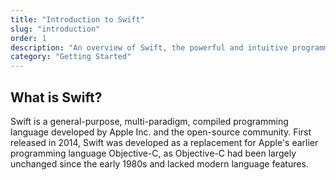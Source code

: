 ```yaml
---
title: "Introduction to Swift"
slug: "introduction"
order: 1
description: "An overview of Swift, the powerful and intuitive programming language for macOS, iOS, watchOS, and tvOS."
category: "Getting Started"
---
```


## What is Swift?

Swift is a general-purpose, multi-paradigm, compiled programming language developed by Apple Inc. and the open-source community. First released in 2014, Swift was developed as a replacement for Apple's earlier programming language Objective-C, as Objective-C had been largely unchanged since the early 1980s and lacked modern language features.
